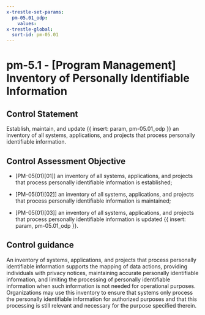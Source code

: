 ```yaml
---
x-trestle-set-params:
  pm-05.01_odp:
    values:
x-trestle-global:
  sort-id: pm-05.01
---
```


# pm-5.1 - \[Program Management\] Inventory of Personally Identifiable Information

## Control Statement

Establish, maintain, and update {{ insert: param, pm-05.01_odp }} an inventory of all systems, applications, and projects that process personally identifiable information.

## Control Assessment Objective

- \[PM-05(01)[01]\] an inventory of all systems, applications, and projects that process personally identifiable information is established;

- \[PM-05(01)[02]\] an inventory of all systems, applications, and projects that process personally identifiable information is maintained;

- \[PM-05(01)[03]\] an inventory of all systems, applications, and projects that process personally identifiable information is updated {{ insert: param, pm-05.01_odp }}.

## Control guidance

An inventory of systems, applications, and projects that process personally identifiable information supports the mapping of data actions, providing individuals with privacy notices, maintaining accurate personally identifiable information, and limiting the processing of personally identifiable information when such information is not needed for operational purposes. Organizations may use this inventory to ensure that systems only process the personally identifiable information for authorized purposes and that this processing is still relevant and necessary for the purpose specified therein.
